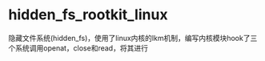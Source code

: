 # hidden_fs_rootkit_linux

隐藏文件系统(hidden_fs)，使用了linux内核的lkm机制，编写内核模块hook了三个系统调用openat，close和read，将其进行
